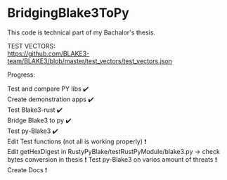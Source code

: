 # BridgingBlake3ToPy
This code is technical part of my Bachalor's thesis.  


TEST VECTORS:  
https://github.com/BLAKE3-team/BLAKE3/blob/master/test_vectors/test_vectors.json  
  
Progress:  
  
Test and compare PY libs :heavy_check_mark:  
Create demonstration apps :heavy_check_mark:  
Test Blake3-rust :heavy_check_mark:  
Bridge Blake3 to py :heavy_check_mark:  
Test py-Blake3 :heavy_check_mark:  
Edit Test functions (not all is working properly) :heavy_exclamation_mark:  
Edit getHexDigest in RustyPyBlake/testRustPyModule/blake3.py -> check bytes conversion in thesis :heavy_exclamation_mark: 
Test py-Blake3 on varios amount of threats :heavy_exclamation_mark:  
Create Docs :heavy_exclamation_mark:  

